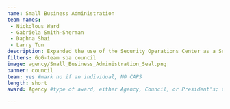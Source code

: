 ```yaml
---
name: Small Business Administration
team-names: 
 - Nickolous Ward
 - Gabriela Smith-Sherman
 - Daphna Shai
 - Larry Tun
description: Expanded the use of the Security Operations Center as a Service (SOCaaS), providing 24/7 cybersecurity support to Federal organizations. The team plans to onboard more agencies in FY20, enhancing the security posture across the Federal government.
filters: GoG-team sba council
image: agency/Small_Business_Administration_Seal.png
banner: council
team: yes #mark no if an individual, NO CAPS 
length: short
award: Agency #type of award, either Agency, Council, or President's; this is case sensitive so make sure to match the options listed exactly. This section generates the format of the card

---
```

